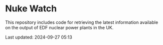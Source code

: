 # Nuke Watch

This repository includes code for retrieving the latest information available on the output of EDF nuclear power plants in the UK.

Last updated: 2024-09-27 05:13